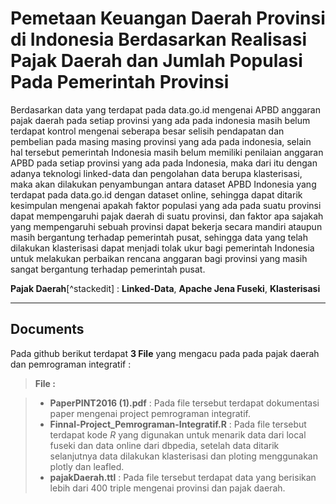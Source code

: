 Pemetaan Keuangan Daerah Provinsi di Indonesia Berdasarkan Realisasi Pajak Daerah dan Jumlah Populasi Pada Pemerintah Provinsi
===================


Berdasarkan data yang terdapat pada data.go.id mengenai APBD anggaran pajak daerah pada setiap provinsi yang ada pada indonesia masih belum terdapat kontrol mengenai seberapa besar selisih pendapatan dan pembelian pada masing masing provinsi yang ada pada indonesia, selain hal tersebut pemerintah Indonesia masih belum memiliki penilaian anggaran APBD pada setiap provinsi yang ada pada Indonesia, maka dari itu dengan adanya teknologi linked-data dan pengolahan data berupa klasterisasi, maka akan dilakukan penyambungan antara dataset APBD Indonesia yang terdapat pada data.go.id dengan dataset online, sehingga dapat ditarik kesimpulan mengenai apakah faktor populasi yang ada pada suatu provinsi dapat mempengaruhi pajak daerah di suatu provinsi, dan faktor apa sajakah yang mempengaruhi sebuah provinsi dapat bekerja secara mandiri ataupun masih bergantung terhadap pemerintah pusat, sehingga data yang telah dilakukan klasterisasi dapat menjadi tolak ukur bagi pemerintah Indonesia untuk melakukan perbaikan rencana anggaran bagi provinsi yang masih sangat bergantung terhadap pemerintah pusat.

<i class="icon-cog"></i>**Pajak Daerah**[^stackedit] : **Linked-Data**,    **Apache Jena Fuseki**, **Klasterisasi**

----------


Documents
-------------

Pada github berikut terdapat **3 File** yang mengacu pada pada pajak daerah dan pemrograman integratif :

> **File :**

> - <i class="icon-file"></i>**PaperPINT2016 (1).pdf** : Pada file tersebut terdapat dokumentasi paper mengenai project pemrograman integratif.
> - <i class="icon-file"></i>**Finnal-Project_Pemrograman-Integratif.R** : Pada file tersebut terdapat kode *R* yang digunakan untuk menarik data dari local fuseki dan data online dari dbpedia, setelah data ditarik selanjutnya data dilakukan klasterisasi dan ploting menggunakan plotly dan leafled.
> - <i class="icon-file"></i>**pajakDaerah.ttl** : Pada file tersebut terdapat data yang berisikan lebih dari 400 triple mengenai provinsi dan pajak daerah.
